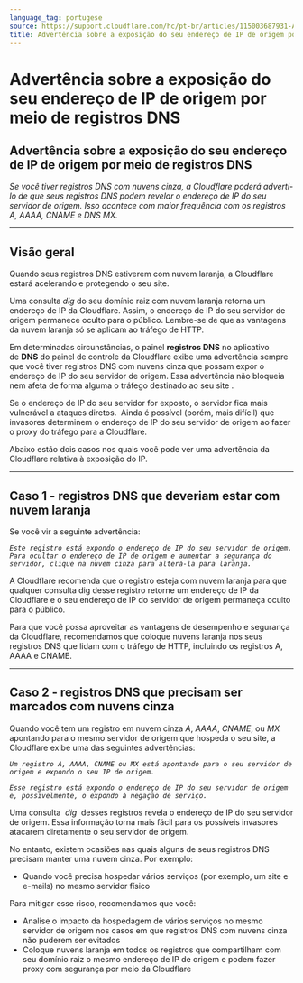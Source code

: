 ```yaml
---
language_tag: portugese
source: https://support.cloudflare.com/hc/pt-br/articles/115003687931-Advert%C3%AAncia-sobre-a-exposi%C3%A7%C3%A3o-do-seu-endere%C3%A7o-de-IP-de-origem-por-meio-de-registros-DNS
title: Advertência sobre a exposição do seu endereço de IP de origem por meio de registros DNS
---
```


# Advertência sobre a exposição do seu endereço de IP de origem por meio de registros DNS

## Advertência sobre a exposição do seu endereço de IP de origem por meio de registros DNS

_Se você tiver registros DNS com nuvens cinza, a Cloudflare poderá adverti-lo de que seus registros DNS podem revelar o endereço de IP do seu servidor de origem. Isso acontece com maior frequência com os registros A, AAAA, CNAME e DNS MX._

___

## Visão geral

Quando seus registros DNS estiverem com nuvem laranja, a Cloudflare estará acelerando e protegendo o seu site.

Uma consulta _dig_ do seu domínio raiz com nuvem laranja retorna um endereço de IP da Cloudflare. Assim, o endereço de IP do seu servidor de origem permanece oculto para o público. Lembre-se de que as vantagens da nuvem laranja só se aplicam ao tráfego de HTTP.

Em determinadas circunstâncias, o painel **registros DNS** no aplicativo de **DNS** do painel de controle da Cloudflare exibe uma advertência sempre que você tiver registros DNS com nuvens cinza que possam expor o endereço de IP do seu servidor de origem. Essa advertência não bloqueia nem afeta de forma alguma o tráfego destinado ao seu site .

Se o endereço de IP do seu servidor for exposto, o servidor fica mais vulnerável a ataques diretos.  Ainda é possível (porém, mais difícil) que invasores determinem o endereço de IP do seu servidor de origem ao fazer o proxy do tráfego para a Cloudflare.

Abaixo estão dois casos nos quais você pode ver uma advertência da Cloudflare relativa à exposição do IP.

___

## Caso 1 - registros DNS que deveriam estar com nuvem laranja

Se você vir a seguinte advertência:

_`Este registro está expondo o endereço de IP do seu servidor de origem. Para ocultar o endereço de IP de origem e aumentar a segurança do servidor, clique na nuvem cinza para alterá-la para laranja.`_

A Cloudflare recomenda que o registro esteja com nuvem laranja para que qualquer consulta dig desse registro retorne um endereço de IP da Cloudflare e o seu endereço de IP do servidor de origem permaneça oculto para o público.

Para que você possa aproveitar as vantagens de desempenho e segurança da Cloudflare, recomendamos que coloque nuvens laranja nos seus registros DNS que lidam com o tráfego de HTTP, incluindo os registros A, AAAA e CNAME.

___

## Caso 2 - registros DNS que precisam ser marcados com nuvens cinza

Quando você tem um registro em nuvem cinza _A_, _AAAA_, _CNAME_, ou _MX_ apontando para o mesmo servidor de origem que hospeda o seu site, a Cloudflare exibe uma das seguintes advertências:

_`Um registro A, AAAA, CNAME ou MX está apontando para o seu servidor de origem e expondo o seu IP de origem.`_

_`Esse registro está expondo o endereço de IP do seu servidor de origem e, possivelmente, o expondo à negação de serviço.`_

Uma consulta  _dig_  desses registros revela o endereço de IP do seu servidor de origem. Essa informação torna mais fácil para os possíveis invasores atacarem diretamente o seu servidor de origem.

No entanto, existem ocasiões nas quais alguns de seus registros DNS precisam manter uma nuvem cinza. Por exemplo:

-   Quando você precisa hospedar vários serviços (por exemplo, um site e e-mails) no mesmo servidor físico

Para mitigar esse risco, recomendamos que você:

-   Analise o impacto da hospedagem de vários serviços no mesmo servidor de origem nos casos em que registros DNS com nuvens cinza não puderem ser evitados
-   Coloque nuvens laranja em todos os registros que compartilham com seu domínio raiz o mesmo endereço de IP de origem e podem fazer proxy com segurança por meio da Cloudflare
